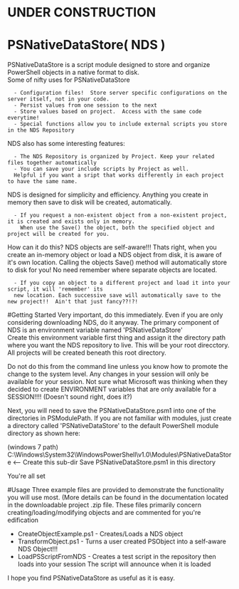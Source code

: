 
#     UNDER CONSTRUCTION

# PSNativeDataStore( NDS )
PSNativeDataStore is a script module designed to store and organize PowerShell objects in a native format to disk.  
Some of nifty uses for PSNativeDataStore

      - Configuration files!  Store server specific configurations on the server itself, not in your code.
      - Persist values from one session to the next
      - Store values based on project.  Access with the same code everytime!
      - Special functions allow you to include external scripts you store in the NDS Repository

NDS also has some interesting features:

      - The NDS Repository is organized by Project. Keep your related files together automatically
      - You can save your include scripts by Project as well. 
      Helpful if you want a sript that works differently in each project to have the same name.

NDS is designed for simplicity and efficiency.  Anything you create in memory then save to disk will be created, automatically.

      - If you request a non-existent object from a non-existent project, it is created and exists only in memory.
        When use the Save() the object, both the specified object and project will be created for you.

How can it do this? NDS objects are self-aware!!!
Thats right, when you create an in-memory object or load a NDS object from disk, it is aware of it's own location.  Calling the objects Save() method will automatically store to disk for you!  No need remember where separate objects are located.

      - If you copy an object to a different project and load it into your script, it will 'remember' its 
      new location. Each successive save will automatically save to the new project!!  Ain't that just fancy??!?!

#Getting Started
Very important, do this immediately. Even if you are only considering downloading NDS, do it anyway.  The primary component of NDS is an environment variable named  'PSNativeDataStore'  
Create this environment variable first thing and assign it the directory path where you want the NDS repository to live.  This will be your root direcctory.  All projects will be created beneath this root directory.  

Do not do this from the command line unless you know how to promote the change to the system level.  Any changes in your session will only be available for your session.  Not sure what Microsoft was thinking when they decided to create ENVIRONMENT variables that are only available for a SESSION!!!!  (Doesn't sound right, does it?)

Next, you will need to save the PSNativeDataStore.psm1 into one of the directories in PSModulePath.  If you are not familiar with modules, just create a directory called 'PSNativeDataStore' to the default PowerShell module directory as shown here:

(windows 7 path)
C:\Windows\System32\WindowsPowerShell\v1.0\Modules\PSNativeDataStore   <-- Create this sub-dir
Save PSNativeDataStore.psm1 in this directory

You're all set

#Usage
Three example files are provided to demonstrate the functionality you will use most. (More details can be found in the documentation located in the downloadable project .zip file.  These files primarily concern creating/loading/modifying objects and are commented for you're edification

  - CreateObjectExample.ps1  - Creates/Loads a NDS object
  - TransformObject.ps1 - Turns a user created PSObject into a self-aware NDS Object!!!
  - LoadPSScriptFromNDS - Creates a test script in the repository then loads into your session
                          The script will announce when it is loaded
                          
I hope you find PSNativeDataStore as useful as it is easy.

